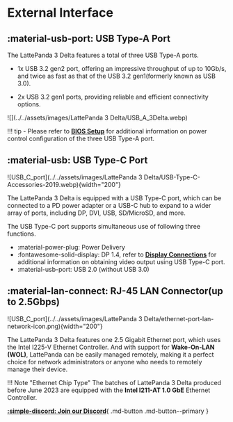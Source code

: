 # External Interface

## :material-usb-port: USB Type-A Port

The LattePanda 3 Delta features a total of three USB Type-A ports. 

- 1x USB 3.2 gen2 port, offering an impressive throughput of up to 10Gb/s, and twice as fast as that of the USB 3.2 gen1(formerly known as USB 3.0). 

- 2x USB 3.2 gen1 ports, providing reliable and efficient connectivity options.

![](../../assets/images/LattePanda 3 Delta/USB_A_3Delta.webp)

!!! tip
    - Please refer to [**BIOS Setup**](bios_USB_Port_Power_Control.md) for additional information on power control configuration of the three USB Type-A port.

## :material-usb: USB Type-C Port
![USB_C_port](../../assets/images/LattePanda 3 Delta/USB-Type-C-Accessories-2019.webp){width="200"}

The LattePanda 3 Delta is equipped with a USB Type-C port, which can be connected to a PD power adapter or a USB-C hub to expand to a wider array of ports, including DP, DVI, USB, SD/MicroSD, and more. 

The USB Type-C port supports simultaneous use of following three functions.

- :material-power-plug: Power Delivery
- :fontawesome-solid-display: DP 1.4, refer to [**Display Connections**](touch_and_display.md#usb-type-c) for additional information on obtaining video output using USB Type-C port.
- :material-usb-port: USB 2.0 (without USB 3.0)

## :material-lan-connect: RJ-45 LAN Connector(up to 2.5Gbps)
![USB_C_port](../../assets/images/LattePanda 3 Delta/ethernet-port-lan-network-icon.png){width="200"}

The LattePanda 3 Delta features one 2.5 Gigabit Ethernet port, which uses the Intel I225-V Ethernet Controller. And with support for **Wake-On-LAN (WOL)**, LattePanda can be easily managed remotely, making it a perfect choice for network administrators or anyone who needs to remotely manage their device. 

!!! Note "Ethernet Chip Type"
    The batches of LattePanda 3 Delta produced before June 2023 are equipped with the **Intel I211-AT 1.0 GbE** Ethernet Controller.



[**:simple-discord: Join our Discord**](https://discord.gg/k6YPYQgmHt){ .md-button .md-button--primary }
